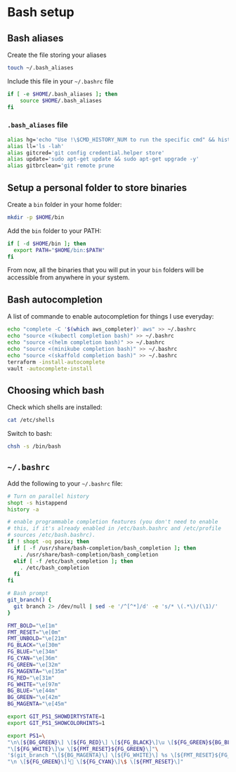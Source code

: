 # Bash setup

## Bash aliases

Create the file storing your aliases

```bash
touch ~/.bash_aliases
```

Include this file in your `~/.bashrc` file

```bash
if [ -e $HOME/.bash_aliases ]; then
    source $HOME/.bash_aliases
fi
```

### `.bash_aliases` file

```bash
alias hg='echo "Use !\$CMD_HISTORY_NUM to run the specific cmd" && history|grep'
alias ll='ls -lah'
alias gitcred='git config credential.helper store'
alias update='sudo apt-get update && sudo apt-get upgrade -y'
alias gitbrclean='git remote prune
```

## Setup a personal folder to store binaries

Create a `bin` folder in your home folder:

```bash
mkdir -p $HOME/bin
```

Add the `bin` folder to your PATH:

```bash
if [ -d $HOME/bin ]; then
  export PATH="$HOME/bin:$PATH"
fi
```

From now, all the binaries that you will put in your `bin` folders will be accessible from anywhere in your system.

## Bash autocompletion

A list of commande to enable autocompletion for things I use everyday:

```bash
echo "complete -C '$(which aws_completer)' aws" >> ~/.bashrc
echo "source <(kubectl completion bash)" >> ~/.bashrc
echo "source <(helm completion bash)" >> ~/.bashrc
echo "source <(minikube completion bash)" >> ~/.bashrc
echo "source <(skaffold completion bash)" >> ~/.bashrc
terraform -install-autocomplete
vault -autocomplete-install
```

## Choosing which bash

Check which shells are installed:

```bash
cat /etc/shells
```

Switch to bash:

```bash
chsh -s /bin/bash
```

## `~/.bashrc`

Add the following to your `~/.bashrc` file:

```bash
# Turn on parallel history
shopt -s histappend
history -a

# enable programmable completion features (you don't need to enable
# this, if it's already enabled in /etc/bash.bashrc and /etc/profile
# sources /etc/bash.bashrc).
if ! shopt -oq posix; then
  if [ -f /usr/share/bash-completion/bash_completion ]; then
    . /usr/share/bash-completion/bash_completion
  elif [ -f /etc/bash_completion ]; then
    . /etc/bash_completion
  fi
fi

# Bash prompt
git_branch() {
  git branch 2> /dev/null | sed -e '/^[^*]/d' -e 's/* \(.*\)/(\1)/'
}

FMT_BOLD="\e[1m"
FMT_RESET="\e[0m"
FMT_UNBOLD="\e[21m"
FG_BLACK="\e[30m"
FG_BLUE="\e[34m"
FG_CYAN="\e[36m"
FG_GREEN="\e[32m"
FG_MAGENTA="\e[35m"
FG_RED="\e[31m"
FG_WHITE="\e[97m"
BG_BLUE="\e[44m"
BG_GREEN="\e[42m"
BG_MAGENTA="\e[45m"

export GIT_PS1_SHOWDIRTYSTATE=1
export GIT_PS1_SHOWCOLORHINTS=1

export PS1=\
"\n\[${BG_GREEN}\] \[${FG_RED}\] \[${FG_BLACK}\]\u \[${FG_GREEN}${BG_BLUE}\] "\
"\[${FG_WHITE}\]\w \[${FMT_RESET}${FG_GREEN}\]"\
'$(git_branch "\[${BG_MAGENTA}\] \[${FG_WHITE}\] %s \[${FMT_RESET}${FG_MAGENTA}\]")'\
"\n \[${FG_GREEN}\]╰ \[${FG_CYAN}\]\$ \[${FMT_RESET}\]"
```
